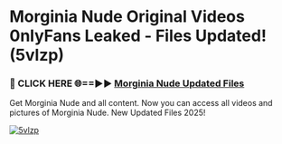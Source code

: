 # Morginia Nude Original Videos 0nlyFans Leaked - Files Updated! (5vlzp)

<h3>🔴 CLICK HERE 🌐==►► <a href="https://tinyurl.com/5h6xmrr3" rel="nofollow">Morginia Nude Updated Files</a></h3>

Get Morginia Nude and all content. Now you can access all videos and pictures of Morginia Nude. New Updated Files 2025!

[![5vlzp](https://i.imgur.com/KVD873Z.gif)](https://tinyurl.com/5h6xmrr3)

